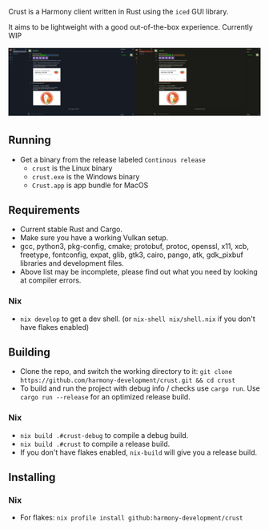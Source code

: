 Crust is a Harmony client written in Rust using the `iced` GUI library.

It aims to be lightweight with a good out-of-the-box experience. Currently WIP

![Crust](resources/screenshot.png)

## Running

- Get a binary from the release labeled `Continous release`
    - `crust` is the Linux binary
    - `crust.exe` is the Windows binary
    - `Crust.app` is app bundle for MacOS

## Requirements
- Current stable Rust and Cargo.
- Make sure you have a working Vulkan setup.
- gcc, python3, pkg-config, cmake; protobuf, protoc, openssl, x11, xcb, freetype, fontconfig, expat, glib, gtk3, cairo, pango, atk, gdk_pixbuf libraries and development files.
- Above list may be incomplete, please find out what you need by looking at compiler errors.

### Nix
- `nix develop` to get a dev shell. (or `nix-shell nix/shell.nix` if you don't have flakes enabled)

## Building

- Clone the repo, and switch the working directory to it: `git clone https://github.com/harmony-development/crust.git && cd crust`
- To build and run the project with debug info / checks use `cargo run`. Use `cargo run --release` for an optimized release build.

### Nix
- `nix build .#crust-debug` to compile a debug build.
- `nix build .#crust` to compile a release build.
- If you don't have flakes enabled, `nix-build` will give you a release build.

## Installing

### Nix
- For flakes: `nix profile install github:harmony-development/crust`

